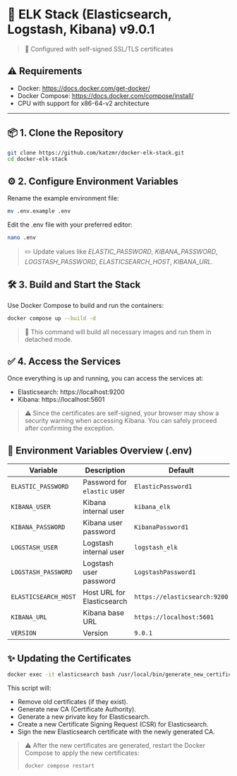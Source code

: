 # 🚀 ELK Stack (Elasticsearch, Logstash, Kibana) v9.0.1
> 🔐 Configured with self-signed SSL/TLS certificates

## ⚠️ Requirements

- Docker: https://docs.docker.com/get-docker/
- Docker Compose: https://docs.docker.com/compose/install/
- CPU with support for x86-64-v2 architecture

---
## 📦 1. Clone the Repository

```bash
git clone https://github.com/katzmr/docker-elk-stack.git
cd docker-elk-stack
```
## ⚙️ 2. Configure Environment Variables
Rename the example environment file:
```bash
mv .env.example .env
```
Edit the .env file with your preferred editor:
```bash
nano .env
```
> ✏️ Update values like _ELASTIC_PASSWORD_, _KIBANA_PASSWORD_, _LOGSTASH_PASSWORD_, _ELASTICSEARCH_HOST_, _KIBANA_URL_.

## 🛠️ 3. Build and Start the Stack
Use Docker Compose to build and run the containers:
```bash
docker compose up --build -d
```
> 🐳 This command will build all necessary images and run them in detached mode.

## ✅ 4. Access the Services
Once everything is up and running, you can access the services at:

- Elasticsearch: https://localhost:9200
- Kibana: https://localhost:5601
> ⚠️ Since the certificates are self-signed, your browser may show a security warning when accessing Kibana. You can safely proceed after confirming the exception.

## 🧩 Environment Variables Overview (.env)
| Variable             | Description                 | Default                      |
|----------------------|-----------------------------|------------------------------|
| `ELASTIC_PASSWORD`   | Password for `elastic` user | `ElasticPassword1`           |
| `KIBANA_USER`        | Kibana internal user        | `kibana_elk`                 |
| `KIBANA_PASSWORD`    | Kibana user password        | `KibanaPassword1`            |
| `LOGSTASH_USER`      | Logstash internal user      | `logstash_elk`               |
| `LOGSTASH_PASSWORD`  | Logstash user password      | `LogstashPassword1`          |
| `ELASTICSEARCH_HOST` | Host URL for Elasticsearch  | `https://elasticsearch:9200` |
| `KIBANA_URL`         | Kibana base URL             | `https://localhost:5601`     |
| `VERSION`            | Version                     | `9.0.1`                      |

## ✨ Updating the Certificates
```bash
docker exec -it elasticsearch bash /usr/local/bin/generate_new_certificates.sh
```
This script will:
- Remove old certificates (if they exist).
- Generate new CA (Certificate Authority).
- Generate a new private key for Elasticsearch.
- Create a new Certificate Signing Request (CSR) for Elasticsearch.
- Sign the new Elasticsearch certificate with the newly generated CA.

> ⚠️ After the new certificates are generated, restart the Docker Compose to apply the new certificates:
> ```bash
> docker compose restart
> ```